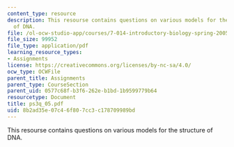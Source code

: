 ```yaml
---
content_type: resource
description: This resourse contains questions on various models for the structure
  of DNA.
file: /ol-ocw-studio-app/courses/7-014-introductory-biology-spring-2005/8b2ad35e07c46f807cc3c178709989bd_ps3q_05.pdf
file_size: 99952
file_type: application/pdf
learning_resource_types:
- Assignments
license: https://creativecommons.org/licenses/by-nc-sa/4.0/
ocw_type: OCWFile
parent_title: Assignments
parent_type: CourseSection
parent_uid: 0577c68f-b3f6-262e-b1bd-1b9599779b64
resourcetype: Document
title: ps3q_05.pdf
uid: 8b2ad35e-07c4-6f80-7cc3-c178709989bd
---
```

This resourse contains questions on various models for the structure of DNA.
